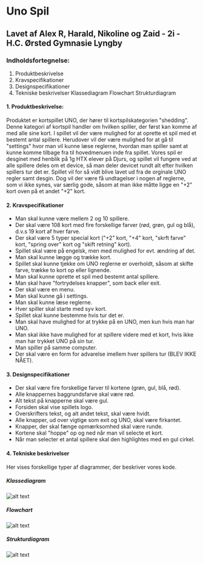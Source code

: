 # Uno Spil

## Lavet af Alex R, Harald, Nikoline og Zaid - 2i - H.C. Ørsted Gymnasie Lyngby

### Indholdsfortegnelse:
1. Produktbeskrivelse
1. Kravspecifikationer
1. Designspecifikationer
1. Tekniske beskrivelser
  Klassediagram
  Flowchart
  Strukturdiagram

#### 1. Produktbeskrivelse:
Produktet er kortspillet UNO, der hører til kortspilskategorien "shedding". Denne kategori af kortspil handler om hvilken spiller, der først kan komme af med alle sine kort. I spillet vil der være mulighed for at oprette et spil med et bestemt antal spillere. Herudover vil der være mulighed for at gå til "settings" hvor man vil kunne læse reglerne, hvordan man spiller samt at kunne komme tilbage fra til hovedmenuen inde fra spillet. 
Vores spil er desginet med henblik på 1g HTX elever på Djurs, og spillet vil fungere ved at alle spillere deles om et device, så man deler devicet rundt alt efter hvilken spillers tur det er. Spillet vil for så vidt blive lavet ud fra de orginale UNO regler samt desgin. Dog vil der være få undtagelser i nogen af reglerne, som vi ikke synes, var særlig gode, såsom at man ikke måtte ligge en "+2" kort oven på et andet "+2" kort.

#### 2. Kravspecifikationer
* Man skal kunne være mellem 2 og 10 spillere. 
* Der skal være 108 kort med fire forskellige farver (rød, grøn, gul og blå), d.v.s 19 kort af hver farve. 
* Der skal være 5 typer special kort ("+2" kort, "+4" kort, "skrft farve" kort, "spring over" kort og "skift retning" kort).
* Spillet skal være på engelsk, men med mulighed for evt. ændring af det. 
* Man skal kunne lægge og trække kort.
* Spillet skal kunne tjekke om UNO reglerne er overholdt, såsom at skifte farve, trække to kort op eller lignende.
* Man skal kunne oprette et spil med bestemt antal spillere. 
* Man skal have "fortrydelses knapper", som back eller exit. 
* Der skal være en menu.
* Man skal kunne gå i settings.
* Man skal kunne læse reglerne. 
* Hver spiller skal starte med syv kort.
* Spillet skal kunne bestemme hvis tur det er. 
* Man skal have mulighed for at trykke på en UNO, men kun hvis man har UNO.
* Man skal ikke have mulighed for at spillere videre med et kort, hvis ikke man har trykket UNO på sin tur. 
* Man spiller på samme computer.
* Der skal være en form for advarelse imellem hver spillers tur (BLEV IKKE NÅET).

#### 3. Designspecifikationer
* Der skal være fire forskellige farver til kortene (grøn, gul, blå, rød).
* Alle knappernes baggrundsfarve skal være rød. 
* Alt tekst på knapperne skal være gul.
* Forsiden skal vise spillets logo.
* Overskrifters tekst, og alt andet tekst, skal være hvidt. 
* Alle knapper, ud over vigtige som exit og UNO, skal være firkantet.
* Knapper, der skal fænge opmærksomhed skal være runde.
* Kortene skal "hoppe" op og ned når man vil selecte et kort. 
* Når man selecter et antal spillere skal den highlightes med en gul cirkel.

#### 4. Tekniske beskrivelser
Her vises forskellige typer af diagrammer, der beskriver vores kode. 

##### Klassediagram
![alt text](https://raw.githubusercontent.com/ZeeDiazz/Uno/pictures/Skærmbillede%202021-02-25%20kl.%2017.09.17.png "Logo Title Text 1")

##### Flowchart
![alt text](https://raw.githubusercontent.com/ZeeDiazz/Uno/pictures/Skærmbillede%202021-02-25%20kl.%2012.24.31.png "Logo Title Text 1")

##### Strukturdiagram
![alt text](https://raw.githubusercontent.com/ZeeDiazz/Uno/pictures/Skærmbillede%202021-02-25%20kl.%2012.15.06.png "Logo Title Text 1")
